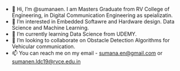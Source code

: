 - 👋 Hi, I’m @sumanaen. I am Masters Graduate from RV College of Engineering, in Digital Communication Engineering as speializatin.
- 👀 I’m interested in Embedded Softawre and Hardware design. Data Science and Machine Learning.
- 🌱 I’m currently learning Data Science from UDEMY. 
- 💞️ I’m looking to collaborate on Obstacle Detection Algorithms for Vehicular communication.
- 📫 You can reach me on my email - sumana.en@gmail.com or sumanen.ldc19@rvce.edu.in

<!---
sumanaen/sumanaen is a ✨ special ✨ repository because its `README.md` (this file) appears on your GitHub profile.
You can click the Preview link to take a look at your changes.
--->
